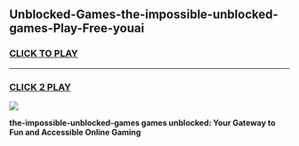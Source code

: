 
## Unblocked-Games-the-impossible-unblocked-games-Play-Free-youai
<h3>
<a href="https://premium76.site?title=the-impossible-unblocked-games&ref=15A">CLICK TO PLAY</a></h3>
<hr>

<h3>
<a href="https://premium76.site?title=the-impossible-unblocked-games&ref=15A">CLICK 2 PLAY</a>
  
</h3>

<a href="https://premium76.site?title=the-impossible-unblocked-games&ref=15A"><img src="https://clearcache.store/games.png"></a>


**the-impossible-unblocked-games games unblocked: Your Gateway to Fun and Accessible Online Gaming**
